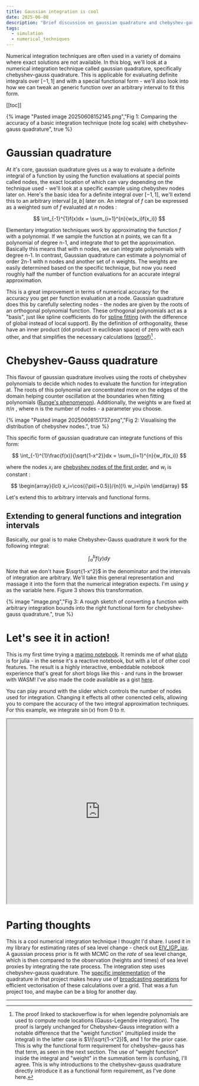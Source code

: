 ```yaml
---
title: Gaussian integration is cool
date: 2025-06-08
description: "Brief discussion on gaussian quadrature and chebyshev-gauss quadrature"
tags:
  - simulation
  - numerical_techniques
---
```


Numerical integration techniques are often used in a variety of domains where exact solutions are not available. In this blog, we'll look at a numerical integration technique called gaussian quadrature, specifically chebyshev-gauss quadrature. This is applicable for evaluating definite integrals over $[-1,1]$ and with a special functional form - we'll also look into how we can tweak an generic function over an arbitrary interval to fit this form.

[[toc]]

{% image "Pasted image 20250608152145.png","Fig 1: Comparing the accuracy of a basic integration technique (note log scale) with chebyshev-gauss quadrature", true %}

# Gaussian quadrature

At it's core, gaussian quadrature gives us a way to evaluate a definite integral of a function by using the function evaluations at special points called nodes, the exact location of which can vary depending on the technique used - we'll look at a specific example using chebyshev nodes later on. Here's the basic idea for a definite integral over $[-1,1]$, we'll extend this to an arbitrary interval $[a,b]$ later on. An integral of $f$ can be expressed as a weighted sum of $f$ evaluated at $n$ nodes :

$$
\int_{-1}^{1}f(x)dx = \sum_{i=1}^{n}{w(x_i)f(x_i)}
$$

Elementary integration techniques work by approximating the function $f$ with a polynomial. If we sample the function at n points, we can fit a polynomial of degree n-1, and integrate _that_ to get the approximation. Basically this means that with n nodes, we can integrate polynomials with degree n-1. In contrast, Gaussian quadrature can estimate a polynomial of order 2n-1 with n nodes and another set of n weights. The weights are easily determined based on the specific technique, but now you need roughly half the number of function evaluations for an accurate integral approximation.

This is a great improvement in terms of numerical accuracy for the accuracy you get per function evaluation at a node. Gaussian quadrature does this by carefully selecting nodes - the nodes are given by the roots of an orthogonal polynomial function. These orthogonal polynomials act as a "basis", just like spline coefficients do for [spline fitting](https://rohangautam.github.io/blog/b_spline_intro/) (with the difference of global instead of local support). By the definition of orthogonality, these have an inner product (dot product in euclidean space) of zero with each other, and that simplifies the necessary calculations ([proof](https://math.stackexchange.com/questions/1877415/proving-exactness-of-gauss-legendre-integration-formula))[^1] .

# Chebyshev-Gauss quadrature

This flavour of gaussian quadrature involves using the roots of chebyshev polynomials to decide which nodes to evaluate the function for integration at. The roots of this polynomial are concentrated more on the edges of the domain helping counter oscillation at the boundaries when fitting polynomials ([Runge's phenomenon](https://en.wikipedia.org/wiki/Runge%27s_phenomenon)). Additionally, the weights w are fixed at $\pi/n$ , where n is the number of nodes - a parameter you choose.

{% image "Pasted image 20250608151737.png","Fig 2: Visualising the distribution of chebyshev nodes.", true %}

This specific form of gaussian quadrature can integrate functions of this form:

$$
\int_{-1}^{1}\frac{f(x)}{\sqrt{1-x^2}}dx = \sum_{i=1}^{n}{w_if(x_i)}
$$

where the nodes $x_i$ are [chebyshev nodes of the first order](https://en.wikipedia.org/wiki/Chebyshev_nodes#Definition), and $w_i$ is constant :

$$
\begin{array}{lcl}
x_i=\cos({\pi(i+0.5)}/{n})\\
w_i=\pi/n
\end{array}
$$

Let's extend this to arbitrary intervals and functional forms.

## Extending to general functions and integration intervals

Basically, our goal is to make Chebyshev-Gauss quadrature it work for the following integral:

$$
\int_{a}^{b}f(y)dy
$$

Note that we don't have $\sqrt{1-x^2}$ in the denominator and the intervals of integration are arbitrary. We'll take this general representation and massage it into the form that the numerical integration expects. I'm using $y$ as the variable here. Figure 3 shows this transformation.

{% image "image.png","Fig 3: A rough sketch of converting a function with arbitrary integration bounds into the right functional form for chebyshev-gauss quadrature.", true %}

# Let's see it in action!

This is my first time trying a [marimo notebook](https://marimo.io/). It reminds me of what [pluto](https://plutojl.org/) is for julia - in the sense it's a reactive notebook, but with a lot of other cool features. The result is a highly interactive, embeddable notebook experience that's great for short blogs like this - and runs in the browser with WASM! I've also made the code available as a gist [here](https://gist.github.com/RohanGautam/2f4951f0c8163836737e8c7423f8ec95).

You can play around with the slider which controls the number of nodes used for integration. Changing it effects all other conencted cells, allowing you to compare the accuracy of the two integral approximation techniques. For this example, we integrate $\sin(x)$ from $0$ to $\pi$.

<iframe src="https://marimo.app/l/8l6gjt" width="100%" height="500px"></iframe>

# Parting thoughts

This is a cool numerical integration technique I thought I'd share. I used it in my library for estimating rates of sea level change - check out [EIV_IGP_jax](https://github.com/RohanGautam/EIV_IGP_jax). A gaussian process prior is fit with MCMC on the _rate_ of sea level change, which is then compared to the observation (heights and times) of sea level proxies by integrating the rate process. The integration step uses chebyshev-gauss quadrature. The [specific implementation](https://github.com/RohanGautam/EIV_IGP_jax/blob/main/src/utils.py#L30) of the quadrature in that project makes heavy use of [broadcasting operations](https://numpy.org/doc/stable/user/basics.broadcasting.html#a-practical-example-vector-quantization) for efficient vectorisation of these calculations over a grid. That was a fun project too, and maybe can be a blog for another day.

---

[^1]: The proof linked to stackoverflow is for when legendre polynomials are used to compute node locations (Gauss-Legendre integration). The proof is largely unchanged for Chebyshev-Gauss integration with a notable difference that the "weight function" (multiplied inside the integral) in the latter case is $1/(\sqrt{1-x^2})$, and $1$ for the prior case. This is why the functional form requirement for chebyshev-gauss has that term, as seen in the next section. The use of "weight function" inside the integral and "weight" in the summation term is confusing, I'll agree. This is why introductions to the chebyshev-gauss quadrature directly introduce it as a functional form requirement, as I've done here.
